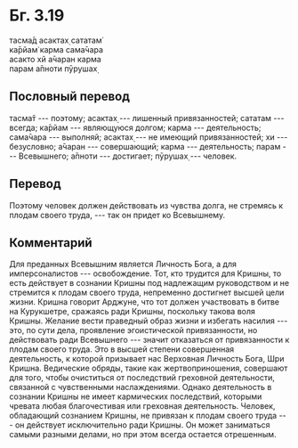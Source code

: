 # Бг. 3.19
тасма̄д асактах̣ сататам̇<br/>
ка̄рйам̇ карма сама̄чара<br/>
асакто хй а̄чаран карма<br/>
парам а̄пноти пӯрушах̣
## Пословный перевод

тасма̄т --- поэтому; асактах̣ --- лишенный привязанностей; сататам ---
всегда; ка̄рйам --- являющуюся долгом; карма --- деятельность; сама̄чара
--- выполняй; асактах̣ --- не имеющий привязанностей; хи --- безусловно;
а̄чаран --- совершающий; карма --- деятельность; парам --- Всевышнего;
а̄пноти --- достигает; пӯрушах̣ --- человек.

## Перевод

Поэтому человек должен действовать из чувства долга, не стремясь к
плодам своего труда, --- так он придет ко Всевышнему.

## Комментарий

Для преданных Всевышним является Личность Бога, а для имперсоналистов
--- освобождение. Тот, кто трудится для Кришны, то есть действует в
сознании Кришны под надлежащим руководством и не стремится к плодам
своего труда, непременно достигнет высшей цели жизни. Кришна говорит
Арджуне, что тот должен участвовать в битве на Курукшетре, сражаясь ради
Кришны, поскольку такова воля Кришны. Желание вести праведный образ
жизни и избегать насилия --- это, по сути дела, проявление эгоистической
привязанности, но действовать ради Всевышнего --- значит отказаться от
привязанности к плодам своего труда. Это в высшей степени совершенная
деятельность, к которой призывает нас Верховная Личность Бога, Шри
Кришна. Ведические обряды, такие как жертвоприношения, совершают для
того, чтобы очиститься от последствий греховной деятельности, связанной
с чувственными наслаждениями. Однако деятельность в сознании Кришны не
имеет кармических последствий, которыми чревата любая благочестивая или
греховная деятельность. Человек, обладающий сознанием Кришны, не
привязан к плодам своего труда --- он действует исключительно ради
Кришны. Он может заниматься самыми разными делами, но при этом всегда
остается отрешенным.
